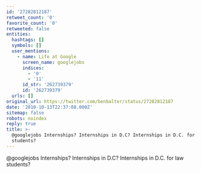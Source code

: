```yaml
---
id: '27282812187'
retweet_count: '0'
favorite_count: '0'
retweeted: false
entities:
  hashtags: []
  symbols: []
  user_mentions:
    - name: Life at Google
      screen_name: googlejobs
      indices:
        - '0'
        - '11'
      id_str: '262739379'
      id: '262739379'
  urls: []
original_url: https://twitter.com/benbalter/status/27282812187
date: '2010-10-13T22:37:08.000Z'
sitemap: false
robots: noindex
reply: true
title: >-
  @googlejobs Internships? Internships in D.C? Internships in D.C. for law
  students?
---
```


@googlejobs Internships? Internships in D.C? Internships in D.C. for law students?